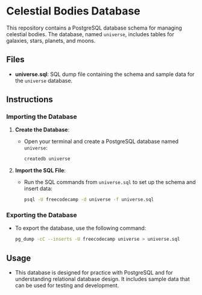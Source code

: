 # Celestial Bodies Database

This repository contains a PostgreSQL database schema for managing celestial bodies. The database, named `universe`, includes tables for galaxies, stars, planets, and moons.

## Files

- **universe.sql**: SQL dump file containing the schema and sample data for the `universe` database.

## Instructions

### Importing the Database

1. **Create the Database**:
   - Open your terminal and create a PostgreSQL database named `universe`:
     ```bash
     createdb universe
     ```

2. **Import the SQL File**:
   - Run the SQL commands from `universe.sql` to set up the schema and insert data:
     ```bash
     psql -U freecodecamp -d universe -f universe.sql
     ```

### Exporting the Database

- To export the database, use the following command:
  ```bash
  pg_dump -cC --inserts -U freecodecamp universe > universe.sql
  ```

## Usage

- This database is designed for practice with PostgreSQL and for understanding relational database design. It includes sample data that can be used for testing and development.
